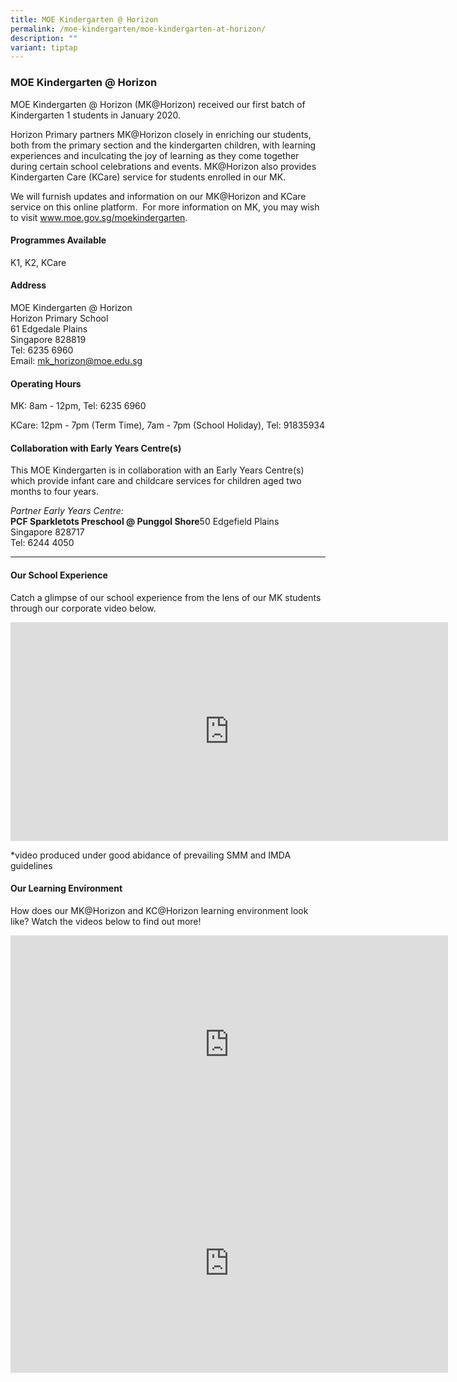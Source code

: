 ```yaml
---
title: MOE Kindergarten @ Horizon
permalink: /moe-kindergarten/moe-kindergarten-at-horizon/
description: ""
variant: tiptap
---
```

<h3><strong>MOE Kindergarten @ Horizon</strong></h3>
<p>MOE Kindergarten @ Horizon (MK@Horizon) received our first batch of Kindergarten
1 students in January 2020.</p>
<p>Horizon Primary partners MK@Horizon closely in enriching our students,
both from the primary section and the kindergarten children, with learning
experiences and inculcating the joy of learning as they come together during
certain school celebrations and events.&nbsp;MK@Horizon also provides Kindergarten
Care (KCare) service for students enrolled in our MK.&nbsp;</p>
<p>We will furnish updates and information on our MK@Horizon and KCare service
on this online platform.&nbsp; For more information on MK, you may wish
to visit&nbsp;<a href="http://www.moe.gov.sg/moekindergarten" rel="noopener noreferrer nofollow" target="_blank">www.moe.gov.sg/moekindergarten</a>.</p>
<h4><strong>Programmes Available</strong></h4>
<p>K1, K2, KCare</p>
<h4><strong>Address</strong></h4>
<p>MOE Kindergarten @ Horizon
<br>Horizon Primary School
<br>61 Edgedale Plains
<br>Singapore 828819
<br>Tel: 6235 6960
<br>Email: <a href="mailto:mk_horizon@moe.edu.sg" rel="noopener noreferrer nofollow" target="_blank">mk_horizon@moe.edu.sg</a>
</p>
<h4><strong>Operating Hours</strong></h4>
<p>MK: 8am - 12pm, Tel: 6235 6960</p>
<p>KCare: 12pm - 7pm (Term Time), 7am - 7pm (School Holiday), Tel: 91835934</p>
<h4><strong>Collaboration with Early Years Centre(s)</strong></h4>
<p>This MOE Kindergarten is in collaboration with an Early Years Centre(s)
which provide infant care and childcare services for children aged two
months to four years.</p>
<p><em>Partner Early Years Centre:</em>
<br><strong>PCF Sparkletots Preschool @ Punggol Shore</strong>50 Edgefield
Plains
<br>Singapore 828717
<br>Tel: 6244 4050</p>
<hr>
<h4><strong>Our School Experience</strong></h4>
<p>Catch a glimpse of our school experience from the lens of our MK students
through our corporate video below.</p>
<div class="iframe-wrapper">
<iframe height="350" width="700" allowfullscreen="true" frameborder="0" src="https://www.youtube.com/embed/zKwOQ25PNiE"></iframe>
</div>
<p>*video produced under good abidance of prevailing SMM and IMDA guidelines</p>
<h4><strong>Our Learning Environment</strong></h4>
<p>How does our MK@Horizon and KC@Horizon learning environment look like?
Watch the videos below to find out more!</p>
<div class="iframe-wrapper">
<iframe height="350" width="700" allowfullscreen="true" frameborder="0" src="https://www.youtube.com/embed/Ld6XYgTIfn0"></iframe>
</div>
<div class="iframe-wrapper">
<iframe height="350" width="700" allowfullscreen="true" frameborder="0" src="https://www.youtube.com/embed/7ceAdi-oJFI"></iframe>
</div>
<p></p>